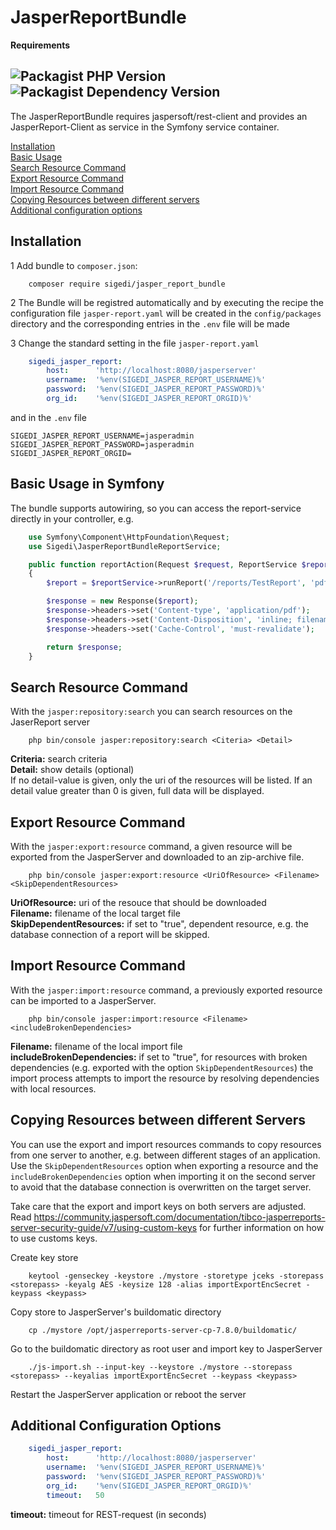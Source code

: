 # JasperReportBundle

**Requirements**

![Packagist PHP Version](https://img.shields.io/packagist/dependency-v/sigedi/jasper-report-bundle/php)
![Packagist Dependency Version](https://img.shields.io/packagist/dependency-v/sigedi/jasper-report-bundle/symfony/framework-bundle?label=symfony)
---

The JasperReportBundle requires jaspersoft/rest-client and provides an JasperReport-Client as service in the Symfony service container.

[Installation](#installation)<br>
[Basic Usage](#basic-usage-in-symfony)<br>
[Search Resource Command](#search-resource-command)<br>
[Export Resource Command](#export-resource-command)<br>
[Import Resource Command](#import-resource-command)<br>
[Copying Resources between different servers](#copying-resources-between-different-servers)<br>
[Additional configuration options](#additional-configuration-options)<br>

## Installation

1 Add bundle to <code>composer.json</code>:
```shell
    composer require sigedi/jasper_report_bundle
```
2 The Bundle will be registred automatically and by executing the recipe the configuration 
file <code>jasper-report.yaml</code>
will be created in the <code>config/packages</code> directory and the corresponding entries
in the <code>.env</code> file will be made

3 Change the standard setting in the file <code>jasper-report.yaml</code>

```yaml
    sigedi_jasper_report:
        host:      'http://localhost:8080/jasperserver'
        username:  '%env(SIGEDI_JASPER_REPORT_USERNAME)%'
        password:  '%env(SIGEDI_JASPER_REPORT_PASSWORD)%'
        org_id:    '%env(SIGEDI_JASPER_REPORT_ORGID)%'
```

and in the <code>.env</code> file

```dotenv
SIGEDI_JASPER_REPORT_USERNAME=jasperadmin
SIGEDI_JASPER_REPORT_PASSWORD=jasperadmin
SIGEDI_JASPER_REPORT_ORGID=
```

## Basic Usage in Symfony

The bundle supports autowiring, so you can access the report-service directly in your controller, e.g.
```php
    use Symfony\Component\HttpFoundation\Request;
    use Sigedi\JasperReportBundleReportService;

    public function reportAction(Request $request, ReportService $reportService)
    {
        $report = $reportService->runReport('/reports/TestReport', 'pdf');

        $response = new Response($report);
        $response->headers->set('Content-type', 'application/pdf');
        $response->headers->set('Content-Disposition', 'inline; filename=Report.pdf');
        $response->headers->set('Cache-Control', 'must-revalidate');

        return $response;
    }
```

## Search Resource Command

With the <code>jasper:repository:search</code> you can search resources on the JaserReport server

```shell
    php bin/console jasper:repository:search <Citeria> <Detail>
```

**Criteria:** search criteria<br>
**Detail:** show details (optional)<br>
If no detail-value is given, only the uri of the resources will be listed. If an detail value greater 
than 0 is given, full data will be displayed.
 
## Export Resource Command

With the <code>jasper:export:resource</code> command, a given resource will be exported 
from the JasperServer and downloaded to an zip-archive file.

```shell
    php bin/console jasper:export:resource <UriOfResource> <Filename> <SkipDependentResources>
```

**UriOfResource:** uri of the resouce that should be downloaded<br>
**Filename:** filename of the local target file<br>
**SkipDependentResources:** if set to "true", dependent resource, e.g. the database 
connection of a report will be skipped.<br>

## Import Resource Command

With the <code>jasper:import:resource</code> command, a previously exported resource 
can be imported to a JasperServer.

```shell
    php bin/console jasper:import:resource <Filename> <includeBrokenDependencies>
```

**Filename:** filename of the local import file<br>
**includeBrokenDependencies:** if set to "true", for resources with broken dependencies
(e.g. exported with the option <code>SkipDependentResources</code>) the import process
attempts to import the resource by resolving dependencies with local resources.<br>

## Copying Resources between different Servers

You can use the export and import resources commands to copy resources from 
one server to another, e.g. between different stages of
an application. Use the <code>SkipDependentResources</code> option when exporting a 
resource and the <code>includeBrokenDependencies</code> option when importing it 
on the second server to avoid that the database connection is overwritten on 
the target server.

Take care that the export and import keys on both servers are adjusted. 
Read https://community.jaspersoft.com/documentation/tibco-jasperreports-server-security-guide/v7/using-custom-keys
for further information on how to use customs keys.

Create key store

```shell
    keytool -genseckey -keystore ./mystore -storetype jceks -storepass <storepass> -keyalg AES -keysize 128 -alias importExportEncSecret -keypass <keypass>
```

Copy store to JasperServer's buildomatic directory

```shell
    cp ./mystore /opt/jasperreports-server-cp-7.8.0/buildomatic/
```

Go to the buildomatic directory as root user and import key to JasperServer

```shell
    ./js-import.sh --input-key --keystore ./mystore --storepass <storepass> --keyalias importExportEncSecret --keypass <keypass>
```

Restart the JasperServer application or reboot the server

## Additional Configuration Options

```yaml
    sigedi_jasper_report:
        host:      'http://localhost:8080/jasperserver'
        username:  '%env(SIGEDI_JASPER_REPORT_USERNAME)%'
        password:  '%env(SIGEDI_JASPER_REPORT_PASSWORD)%'
        org_id:    '%env(SIGEDI_JASPER_REPORT_ORGID)%'
        timeout:   50
```

**timeout:** timeout for REST-request (in seconds)